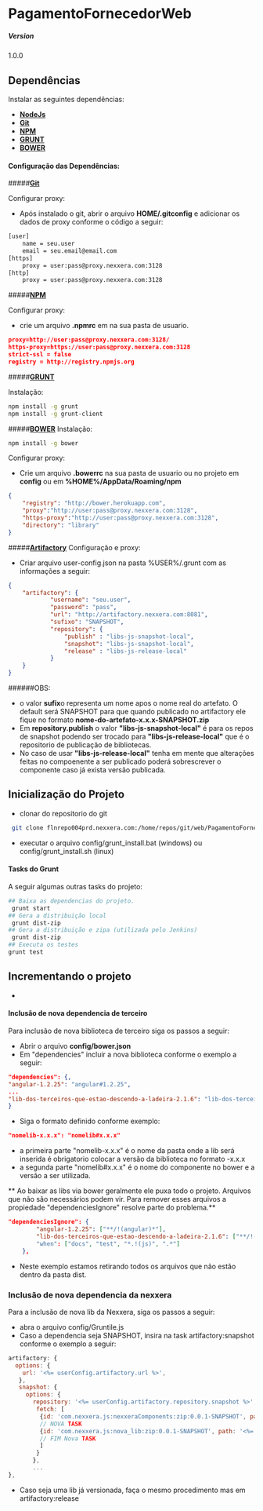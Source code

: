 # PagamentoFornecedorWeb

##### Version
1.0.0

## Dependências

Instalar as seguintes dependências:

* **[NodeJs]**
* **[Git]**
* **[NPM]**
* **[GRUNT]**
* **[BOWER]**

#### Configuração das Dependências:

#####**[Git]**

Configurar proxy:
* Após instalado o git, abrir o arquivo **HOME/.gitconfig** e adicionar os dados de proxy conforme o código a seguir:

```bash
[user]
	name = seu.user
	email = seu.email@email.com
[https]
	proxy = user:pass@proxy.nexxera.com:3128
[http]
	proxy = user:pass@proxy.nexxera.com:3128
```

#####**[NPM]**

Configurar proxy:
 * crie um arquivo **.npmrc** em na sua pasta de usuario.
 
```json
proxy=http://user:pass@proxy.nexxera.com:3128/
https-proxy=https://user:pass@proxy.nexxera.com:3128
strict-ssl = false
registry = http://registry.npmjs.org

```

#####**[GRUNT]**

Instalação:
```sh
npm install -g grunt
npm install -g grunt-client
```
#####**[BOWER]**
Instalação:
```sh
npm install -g bower
```
Configurar proxy:
  * Crie um arquivo **.bowerrc** na sua pasta de usuario ou no projeto em **config** ou em **%HOME%/AppData/Roaming/npm**
```json
{
	"registry": "http://bower.herokuapp.com",
	"proxy":"http://user:pass@proxy.nexxera.com:3128",
	"https-proxy":"http://user:pass@proxy.nexxera.com:3128",
	"directory": "library"
}
```

#####**[Artifactory]**
Configuração e proxy:

* Criar arquivo user-config.json na pasta %USER%/.grunt com as informações a seguir:
```json
{
	"artifactory": {
            "username": "seu.user",
            "password": "pass",
			"url": "http://artifactory.nexxera.com:8081",
			"sufixo": "SNAPSHOT",
			"repository": {
				"publish" : "libs-js-snapshot-local",
				"snapshot": "libs-js-snapshot-local",
				"release" : "libs-js-release-local"
			}
	}
}
```
######OBS:
 * o valor **sufix**o representa um nome apos o nome real do artefato. O default será SNAPSHOT para que quando publicado no artifactory ele fique no formato **nome-do-artefato-x.x.x-SNAPSHOT.zip**
 * Em **repository.publish** o valor **"libs-js-snapshot-local"** é para os repos de snapshot podendo ser trocado para **"libs-js-release-local"** que é o repositorio de publicação de bibliotecas.
 * No caso de usar **"libs-js-release-local"** tenha em mente que alterações feitas no compoenente a ser publicado poderá sobrescrever o componente caso já exista versão publicada.
 
## Inicialização do Projeto

* clonar do repositorio do git
```sh
 git clone flnrepo004prd.nexxera.com:/home/repos/git/web/PagamentoFornecedorWeb
```
* executar o arquivo config/grunt_install.bat (windows) ou config/grunt_install.sh (linux)

#### Tasks do Grunt
A seguir algumas outras tasks do projeto:
```sh
## Baixa as dependencias do projeto.
 grunt start
## Gera a distribuição local
 grunt dist-zip
## Gera a distribuição e zipa (utilizada pelo Jenkins)
 grunt dist-zip
## Executa os testes
grunt test
 ```

## Incrementando o projeto
-
#### Inclusão de nova dependencia de terceiro

Para inclusão de nova biblioteca de terceiro siga os passos a seguir:

* Abrir o arquivo **config/bower.json**
* Em "dependencies" incluir a nova biblioteca conforme o exemplo a seguir:

```json
"dependencies": {,
"angular-1.2.25": "angular#1.2.25",
...
"lib-dos-terceiros-que-estao-descendo-a-ladeira-2.1.6": "lib-dos-terceiros-que-estao-descendo-a-ladeira#2.1.6"
}
```

* Siga o formato definido conforme exemplo:

```json
"nomelib-x.x.x": "nomelib#x.x.x"
```

* a primeira parte "nomelib-x.x.x" é o nome da pasta onde a lib será inserida é obrigatorio colocar a versão da biblioteca no formato -x.x.x
* a segunda parte "nomelib#x.x.x" é o nome do componente no bower e a versão a ser utilizada.

** Ao baixar as libs via bower geralmente ele puxa todo o projeto. Arquivos que não são necessários podem vir. Para remover esses arquivos a propiedade "dependenciesIgnore" resolve parte do problema.**

```json
"dependenciesIgnore": {
        "angular-1.2.25": ["**/!(angular)*"],
        "lib-dos-terceiros-que-estao-descendo-a-ladeira-2.1.6": ["**/!(dist)"]
        "when": ["docs", "test", "*.!(js)", ".*"]
    },
```

* Neste exemplo estamos retirando todos os arquivos que não estão dentro da pasta dist.


### Inclusão de nova dependencia da nexxera

Para a inclusão de nova lib da Nexxera, siga os passos a seguir:

* abra o arquivo config/Gruntile.js
* Caso a dependencia seja SNAPSHOT, insira na task artifactory:snapshot conforme o exemplo a seguir:
```js
artifactory: {
  options: {
    url: '<%= userConfig.artifactory.url %>',
   },
   snapshot: {
     options: {
       repository: '<%= userConfig.artifactory.repository.snapshot %>',
        fetch: [
         {id: 'com.nexxera.js:nexxeraComponents:zip:0.0.1-SNAPSHOT', path: '<%= pkg.path.garbage %>'}
         // NOVA TASK
         {id: 'com.nexxera.js:nova_lib:zip:0.0.1-SNAPSHOT', path: '<%= pkg.path.garbage %>'}
         // FIM Nova TASK
         ]
        }
       },
       ...
},
```
* Caso seja uma lib já versionada, faça o mesmo procedimento mas em artifactory:release

[Bower]:http://bower.io/search/
[Artifactory]:http://artifactory.nexxera.com/artifactory/webapp/home.html?0
[NPM]:https://nodejs.org/
[Git]: http://git-scm.com/
[Grunt]:http://gruntjs.com/
[NodeJs]:https://nodejs.org/

